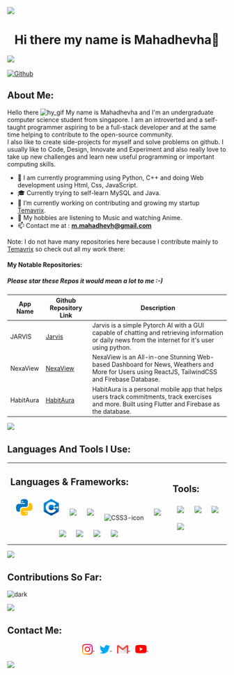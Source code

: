 <img src="https://user-images.githubusercontent.com/73097560/115834477-dbab4500-a447-11eb-908a-139a6edaec5c.gif"> 
<div align="center">
  
# Hi there my name is Mahadhevha👋

</div>
<img src="https://user-images.githubusercontent.com/73097560/115834477-dbab4500-a447-11eb-908a-139a6edaec5c.gif"> 

[![Github](https://img.shields.io/github/followers/MahaMohan?label=Follow&style=social)](https://github.com/MahaMohan)

## About Me:
 Hello there <img width="3%" height="3%" src="https://github.githubassets.com/images/mona-loading-dark.gif" alt="hy_gif"/> My name is Mahadhevha and I'm an undergraduate computer science student from singapore. I am an introverted and a self-taught programmer aspiring to be a full-stack developer and at the same time helping to contribute to the open-source community.  
 I also like to create side-projects for myself and solve problems on github. I usually like to Code, Design, Innovate and Experiment and also really love to take up new challenges and learn new useful programming or important computing skills.
- 🔭 I am currently programming using Python, C++ and doing Web development using Html, Css, JavaScript.
- 🎓 Currently trying to self-learn MySQL and Java.
- 🌱 I’m currently working on contributing and growing my startup [Temavrix](https://github.com/Temavrix).
- 📖  My hobbies are listening to Music and watching Anime.
- 📫 Contact me at :  **m.mahadhevh@gmail.com**

Note: I do not have many repositories here because I contribute mainly to [Temavrix](https://github.com/Temavrix) so check out all my work there:  

#### My Notable Repositories:
##### Please star these Repos it would mean a lot to me :-)
| App Name | Github Repository Link                           | Description                                                                                                                             |
|----------|--------------------------------------------------|-----------------------------------------------------------------------------------------------------------------------------------------|
| JARVIS   | [Jarvis](https://github.com/Temavrix/JARVIS)   | Jarvis is a simple Pytorch AI with a GUI capable of chatting and retrieving information or daily news from the internet for it's user using python. |
| NexaView  | [NexaView](https://github.com/Temavrix/NexaView) | NexaView is an All-in-one Stunning Web-based Dashboard for News, Weathers and More for Users using ReactJS, TailwindCSS and Firebase Database. |
| HabitAura  | [HabitAura](https://github.com/Temavrix/HabitAura) | HabitAura is a personal mobile app that helps users track commitments, track exercises and more. Built using Flutter and Firebase as the database. |

<img src="https://user-images.githubusercontent.com/73097560/115834477-dbab4500-a447-11eb-908a-139a6edaec5c.gif"> 

## Languages And Tools I Use:
<table><tr><td valign="top">

## Languages & Frameworks:
<div align="center">  
<img style="margin: 10px" src="https://raw.githubusercontent.com/MahaMohan/MahaMohan/1c3e789c38b62487a7a9d5b1e4b89cb4c70442e4/icons/python.svg" height="38"/>  
<img style="margin: 10px" src="https://raw.githubusercontent.com/MahaMohan/MahaMohan/1c3e789c38b62487a7a9d5b1e4b89cb4c70442e4/icons/cpp.svg" height="38"/>
<img style="margin: 10px" src="https://cdn.jsdelivr.net/gh/devicons/devicon/icons/java/java-original.svg" height="38"/>
<img style="margin: 10px" src="https://cdn.jsdelivr.net/gh/devicons/devicon/icons/html5/html5-original.svg" height="38"/>
<img style="margin: 10px" src="https://cdn.jsdelivr.net/gh/devicons/devicon/icons/css3/css3-original.svg" alt="CSS3-icon" height="38"/>
<img style="margin: 10px" src="https://cdn.jsdelivr.net/gh/devicons/devicon/icons/javascript/javascript-original.svg" height="38"/>
<img style="margin: 10px" src="https://cdn.jsdelivr.net/gh/devicons/devicon/icons/flutter/flutter-original.svg" height="38"/>
<img style="margin: 10px" src="https://cdn.jsdelivr.net/gh/devicons/devicon/icons/react/react-original.svg" height="38"/>
<img style="margin: 10px" src="https://cdn.jsdelivr.net/gh/devicons/devicon/icons/tailwindcss/tailwindcss-original.svg" height="38"/>
<img style="margin: 10px" src="https://cdn.jsdelivr.net/gh/devicons/devicon/icons/angular/angular-original.svg" height="38"/>
</td><td>

## Tools:
<img style="margin: 10px" src="https://cdn.jsdelivr.net/gh/devicons/devicon/icons/vscode/vscode-original.svg" height="38"/>
<img style="margin: 10px" src="https://img.icons8.com/fluency/48/000000/github.png" height="45"/>
<img style="margin: 10px" src="https://cdn.jsdelivr.net/gh/devicons/devicon/icons/git/git-original.svg" height="38"/>
<img style="margin: 10px" src="https://cdn.jsdelivr.net/gh/devicons/devicon/icons/firebase/firebase-original.svg" height="38"/>
</td></tr></table> 



<img src="https://user-images.githubusercontent.com/73097560/115834477-dbab4500-a447-11eb-908a-139a6edaec5c.gif"> 
  
## Contributions So Far:
![dark](https://awesome-github-stats.azurewebsites.net/user-stats/MahaMohan?theme=dark&cardType=octocat)  

<img src="https://user-images.githubusercontent.com/73097560/115834477-dbab4500-a447-11eb-908a-139a6edaec5c.gif"> 

## Contact Me:
<p align="center">
<a href="https://www.instagram.com/Mahadhevha/" target="_blank">
  <img align="center" width="24px" src="https://raw.githubusercontent.com/MahaMohan/MahaMohan/1e006cdd82bd86b13693fb860dbba99b344d793c/icons/instagram.svg"/>
</a> &nbsp;&nbsp;
<a href="https://x.com/No1SoftwareDev" target="_blank">
  <img align="center" width="24px" src="https://raw.githubusercontent.com/MahaMohan/MahaMohan/12ee805794a25a29fa6c6299cdfdd343f245b795/icons/Twitter.svg"/>
</a> &nbsp;&nbsp;
<a href="mailto:m.mahadhevh@gmail.com" >
  <img align="center" width="26px" src="https://raw.githubusercontent.com/MahaMohan/MahaMohan/12ee805794a25a29fa6c6299cdfdd343f245b795/icons/Gmail.svg"/>
</a> &nbsp;&nbsp;
<a href="https://www.youtube.com/@Zerotowon" >
  <img align="center" width="26px" src="./icons/youtube.svg"/>
</a> &nbsp;&nbsp;
</p>

<img src="https://user-images.githubusercontent.com/73097560/115834477-dbab4500-a447-11eb-908a-139a6edaec5c.gif"> 
